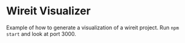 # Wireit Visualizer

Example of how to generate a visualization of a wireit project. Run `npm start` and look at port 3000.
